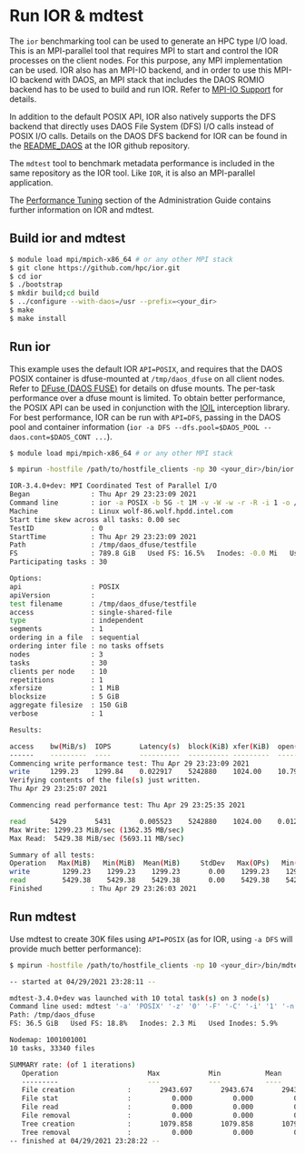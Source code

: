 # Run IOR & mdtest

The `ior` benchmarking tool can be used to generate an HPC type I/O load.
This is an MPI-parallel tool that requires MPI to start and control the
IOR processes on the client nodes. For this purpose, any MPI implementation
can be used. IOR also has an MPI-IO backend, and in order to use this
MPI-IO backend with DAOS, an MPI stack that includes the DAOS ROMIO backend
has to be used to build and run IOR.
Refer to [MPI-IO Support](https://docs.daos.io/v2.0/user/mpi-io/) for details.

In addition to the default POSIX API, IOR also natively supports the
DFS backend that directly uses DAOS File System (DFS) I/O calls instead
of POSIX I/O calls. Details on the DAOS DFS backend for IOR can be found in the
[README\_DAOS](https://github.com/hpc/ior/blob/main/README_DAOS)
at the IOR github repository.

The `mdtest` tool to benchmark metadata performance is included in the
same repository as the IOR tool.
Like `IOR`, it is also an MPI-parallel application.

The [Performance Tuning](https://docs.daos.io/v2.0/admin/performance_tuning/#benchmarking-daos)
section of the Administration Guide contains further information on IOR and mdtest.

## Build ior and mdtest

```sh
$ module load mpi/mpich-x86_64 # or any other MPI stack
$ git clone https://github.com/hpc/ior.git
$ cd ior
$ ./bootstrap
$ mkdir build;cd build
$ ../configure --with-daos=/usr --prefix=<your_dir>
$ make
$ make install
```

## Run ior

This example uses the default IOR `API=POSIX`, and requires that the DAOS POSIX container
is dfuse-mounted at `/tmp/daos_dfuse` on all client nodes. Refer to
[DFuse (DAOS FUSE)](../user/filesystem/#dfuse-daos-fuse) for details on dfuse mounts.
The per-task performance over a dfuse mount is limited.
To obtain better performance, the POSIX API can be used in conjunction with the
[IOIL](../user/filesystem/#interception-library) interception library.
For best performance, IOR can be run with `API=DFS`, passing in the DAOS pool and container
information (`ior -a DFS --dfs.pool=$DAOS_POOL --daos.cont=$DAOS_CONT ...`).

```sh
$ module load mpi/mpich-x86_64 # or any other MPI stack

$ mpirun -hostfile /path/to/hostfile_clients -np 30 <your_dir>/bin/ior -a POSIX -b 5G -t 1M -v -W -w -r -R -i 1 -o /tmp/daos_dfuse/testfile

IOR-3.4.0+dev: MPI Coordinated Test of Parallel I/O
Began               : Thu Apr 29 23:23:09 2021
Command line        : ior -a POSIX -b 5G -t 1M -v -W -w -r -R -i 1 -o /tmp/daos_dfuse/testfile
Machine             : Linux wolf-86.wolf.hpdd.intel.com
Start time skew across all tasks: 0.00 sec
TestID              : 0
StartTime           : Thu Apr 29 23:23:09 2021
Path                : /tmp/daos_dfuse/testfile
FS                  : 789.8 GiB   Used FS: 16.5%   Inodes: -0.0 Mi   Used Inodes: 0.0%
Participating tasks : 30

Options:
api                 : POSIX
apiVersion          :
test filename       : /tmp/daos_dfuse/testfile
access              : single-shared-file
type                : independent
segments            : 1
ordering in a file  : sequential
ordering inter file : no tasks offsets
nodes               : 3
tasks               : 30
clients per node    : 10
repetitions         : 1
xfersize            : 1 MiB
blocksize           : 5 GiB
aggregate filesize  : 150 GiB
verbose             : 1

Results:

access    bw(MiB/s)  IOPS       Latency(s)  block(KiB) xfer(KiB)  open(s)    wr/rd(s)   close(s)   total(s)   iter
------    ---------  ----       ----------  ---------- ---------  --------   --------   --------   --------   ----
Commencing write performance test: Thu Apr 29 23:23:09 2021
write     1299.23    1299.84    0.022917    5242880    1024.00    10.79      118.17     0.000377   118.22     0
Verifying contents of the file(s) just written.
Thu Apr 29 23:25:07 2021

Commencing read performance test: Thu Apr 29 23:25:35 2021

read      5429       5431       0.005523    5242880    1024.00    0.012188   28.28      0.000251   28.29      0
Max Write: 1299.23 MiB/sec (1362.35 MB/sec)
Max Read:  5429.38 MiB/sec (5693.11 MB/sec)

Summary of all tests:
Operation   Max(MiB)   Min(MiB)  Mean(MiB)     StdDev   Max(OPs)   Min(OPs)  Mean(OPs)     StdDev    Mean(s) Stonewall(s) Stonewall(MiB) Test# #Tasks tPN reps fPP reord reordoff reordrand seed segcnt   blksiz    xsize aggs(MiB)   API RefNum
write        1299.23    1299.23    1299.23       0.00    1299.23    1299.23    1299.23       0.00  118.22343         NA            NA     0     30  10    1   0     0        1         0    0      1 5368709120  1048576  153600.0 POSIX      0
read         5429.38    5429.38    5429.38       0.00    5429.38    5429.38    5429.38       0.00   28.29054         NA            NA     0     30  10    1   0     0        1         0    0      1 5368709120  1048576  153600.0 POSIX      0
Finished            : Thu Apr 29 23:26:03 2021
```

## Run mdtest

Use mdtest to create 30K files using `API=POSIX` (as for IOR, using `-a DFS` will provide much better performance):

```sh
$ mpirun -hostfile /path/to/hostfile_clients -np 10 <your_dir>/bin/mdtest -a POSIX -z 0 -F -C -i 1 -n 3334 -e 4096 -d /tmp/daos_dfuse/ -w 4096

-- started at 04/29/2021 23:28:11 --

mdtest-3.4.0+dev was launched with 10 total task(s) on 3 node(s)
Command line used: mdtest '-a' 'POSIX' '-z' '0' '-F' '-C' '-i' '1' '-n' '3334' '-e' '4096' '-d' '/tmp/daos_dfuse/' '-w' '4096'
Path: /tmp/daos_dfuse
FS: 36.5 GiB   Used FS: 18.8%   Inodes: 2.3 Mi   Used Inodes: 5.9%

Nodemap: 1001001001
10 tasks, 33340 files

SUMMARY rate: (of 1 iterations)
   Operation                      Max            Min           Mean        Std Dev
   ---------                      ---            ---           ----        -------
   File creation             :       2943.697       2943.674       2943.686          0.006
   File stat                 :          0.000          0.000          0.000          0.000
   File read                 :          0.000          0.000          0.000          0.000
   File removal              :          0.000          0.000          0.000          0.000
   Tree creation             :       1079.858       1079.858       1079.858          0.000
   Tree removal              :          0.000          0.000          0.000          0.000
-- finished at 04/29/2021 23:28:22 --
```
